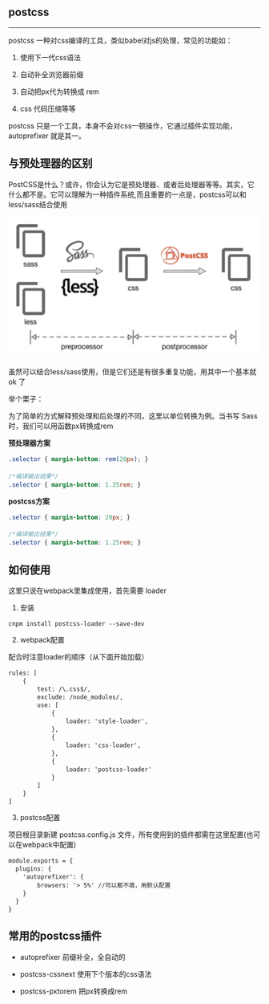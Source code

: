 ## postcss
---

postcss 一种对css编译的工具，类似babel对js的处理，常见的功能如：

1. 使用下一代css语法

2. 自动补全浏览器前缀

3. 自动把px代为转换成 rem

4. css 代码压缩等等

postcss 只是一个工具，本身不会对css一顿操作，它通过插件实现功能，autoprefixer 就是其一。

## 与预处理器的区别

PostCSS是什么？或许，你会认为它是预处理器、或者后处理器等等。其实，它什么都不是。它可以理解为一种插件系统,而且重要的一点是，postcss可以和less/sass结合使用

<img src="../../asset/css/postcss.jpg" style="zoom:0.5">

虽然可以结合less/sass使用，但是它们还是有很多重复功能，用其中一个基本就 ok 了

举个栗子：

为了简单的方式解释预处理和后处理的不同，这里以单位转换为例。当书写 Sass 时，我们可以用函数px转换成rem

**预处理器方案**
```css
.selector { margin-bottom: rem(20px); }

/*编译输出结果*/
.selector { margin-bottom: 1.25rem; }
```

**postcss方案**
```css
.selector { margin-bottom: 20px; }

/*编译输出结果*/
.selector { margin-bottom: 1.25rem; }
```

## 如何使用

这里只说在webpack里集成使用，首先需要 loader

1. 安装

```
cnpm install postcss-loader --save-dev
```

2. webpack配置

配合时注意loader的顺序（从下面开始加载）

```
rules: [
    {
        test: /\.css$/,
        exclude: /node_modules/,
        use: [
            {
                loader: 'style-loader',
            },
            {
                loader: 'css-loader',
            },
            {
                loader: 'postcss-loader'
            }
        ]
    }
]
```

3. postcss配置

项目根目录新建 postcss.config.js 文件，所有使用到的插件都需在这里配置(也可以在webpack中配置)

```
module.exports = {
  plugins: {
    'autoprefixer': {
        browsers: '> 5%' //可以都不填，用默认配置
    }
  }
}
```

## 常用的postcss插件

* autoprefixer 前缀补全，全自动的

* postcss-cssnext 使用下个版本的css语法

* postcss-pxtorem 把px转换成rem
